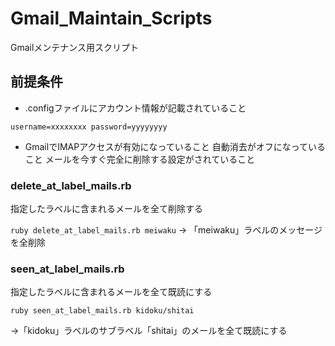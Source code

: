 Gmail_Maintain_Scripts
======================

Gmailメンテナンス用スクリプト
## 前提条件
- .configファイルにアカウント情報が記載されていること

`
username=xxxxxxxx
password=yyyyyyyy
`
- GmailでIMAPアクセスが有効になっていること
	自動消去がオフになっていること
	メールを今すぐ完全に削除する設定がされていること

### delete_at_label_mails.rb
指定したラベルに含まれるメールを全て削除する

`
ruby delete_at_label_mails.rb meiwaku
`
→ 「meiwaku」ラベルのメッセージを全削除

### seen_at_label_mails.rb
指定したラベルに含まれるメールを全て既読にする

`
ruby seen_at_label_mails.rb kidoku/shitai
`

→「kidoku」ラベルのサブラベル「shitai」のメールを全て既読にする
